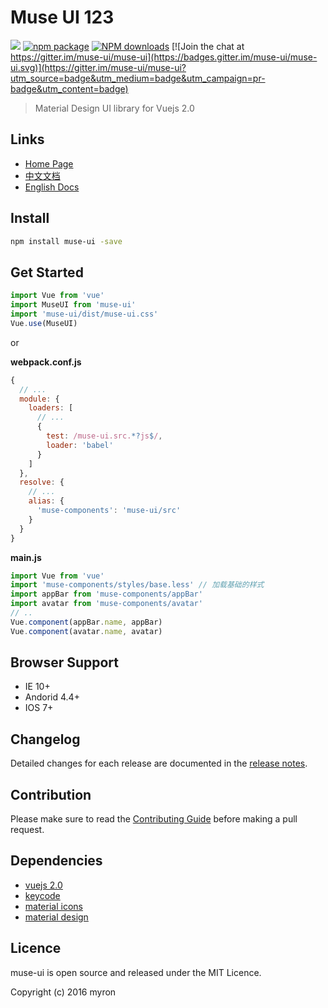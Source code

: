 # Muse UI 123
![](https://api.travis-ci.org/museui/muse-ui.svg?branch=master)
[![npm package](https://img.shields.io/npm/v/muse-ui.svg)](https://www.npmjs.org/package/muse-ui)
[![NPM downloads](http://img.shields.io/npm/dm/muse-ui.svg)](https://npmjs.org/package/muse-ui)
[![Join the chat at https://gitter.im/muse-ui/muse-ui](https://badges.gitter.im/muse-ui/muse-ui.svg)](https://gitter.im/muse-ui/muse-ui?utm_source=badge&utm_medium=badge&utm_campaign=pr-badge&utm_content=badge)

> Material Design UI library for Vuejs 2.0

## Links

* [Home Page](https://museui.github.io/)
* [中文文档](https://museui.github.io/#/install)
* [English Docs](https://museui.github.io/?lang=en)

## Install

```bash
npm install muse-ui -save
```

## Get Started

```javascript
import Vue from 'vue'
import MuseUI from 'muse-ui'
import 'muse-ui/dist/muse-ui.css'
Vue.use(MuseUI)
```

or


**webpack.conf.js**

```javascript
{
  // ...
  module: {
    loaders: [
      // ...
      {
        test: /muse-ui.src.*?js$/,
        loader: 'babel'
      }
    ]
  },
  resolve: {
    // ...
    alias: {
      'muse-components': 'muse-ui/src'
    }
  }
}
```

**main.js**

```javascript
import Vue from 'vue'
import 'muse-components/styles/base.less' // 加载基础的样式
import appBar from 'muse-components/appBar'
import avatar from 'muse-components/avatar'
// ..
Vue.component(appBar.name, appBar)
Vue.component(avatar.name, avatar)
```


## Browser Support

* IE 10+
* Andorid 4.4+
* IOS 7+

## Changelog

Detailed changes for each release are documented in the [release notes](https://museui.github.io/#/changeLog).

## Contribution

Please make sure to read the [Contributing Guide](https://museui.github.io/#/contributing) before making a pull request.

## Dependencies

* [vuejs 2.0](https://vuejs.org/)
* [keycode](https://github.com/timoxley/keycode)
* [material icons](https://fonts.googleapis.com/icon?family=Material+Icons)
* [material design](https://material.google.com)

## Licence

muse-ui is open source and released under the MIT Licence.

Copyright (c) 2016 myron
